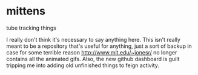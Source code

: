 mittens
=======

tube tracking things

I really don't think it's necessary to say anything here. This isn't really meant to be a repository that's useful for anything, just a sort of backup in case for some terrible reason http://www.mit.edu/~jonesr/ no longer contains all the animated gifs. Also, the new github dashboard is guilt tripping me into adding old unfinished things to feign activity.